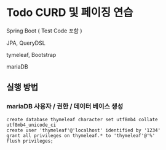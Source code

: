 # Todo CURD 및 페이징 연습
Spring Boot ( Test Code 포함 )

JPA, QueryDSL

tymeleaf, Bootstrap

mariaDB

## 실행 방법
### mariaDB 사용자 / 권한 / 데이터 베이스 생성
```
create database thymeleaf character set utf8mb4 collate utf8mb4_unicode_ci
create user 'thymeleaf'@'localhost' identified by '1234'
grant all privileges on thymeleaf.* to 'thymeleaf'@'%'
flush privileges;
```
